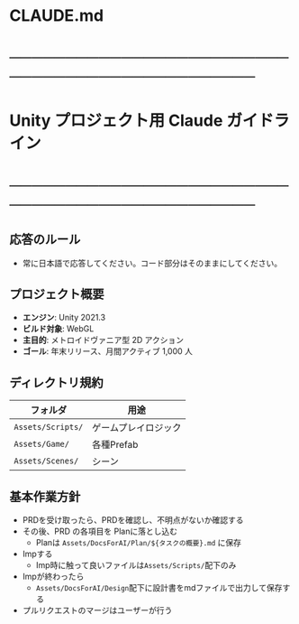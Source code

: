 # CLAUDE.md
# ───────────────────────────────────────────────
# Unity プロジェクト用 Claude ガイドライン
# ───────────────────────────────────────────────

## 応答のルール
- 常に日本語で応答してください。コード部分はそのままにしてください。

## プロジェクト概要
- **エンジン**: Unity 2021.3
- **ビルド対象**: WebGL
- **主目的**: メトロイドヴァニア型 2D アクション
- **ゴール**: 年末リリース、月間アクティブ 1,000 人

## ディレクトリ規約
| フォルダ | 用途 |
| -------- | ---- |
| `Assets/Scripts/` | ゲームプレイロジック |
| `Assets/Game/` | 各種Prefab |
| `Assets/Scenes/` | シーン |

## 基本作業方針

- PRDを受け取ったら、PRDを確認し、不明点がないか確認する
- その後、PRD の各項目を Planに落とし込む
  - Planは `Assets/DocsForAI/Plan/${タスクの概要}.md` に保存
- Impする
  - Imp時に触って良いファイルは`Assets/Scripts/`配下のみ
- Impが終わったら
  - `Assets/DocsForAI/Design`配下に設計書をmdファイルで出力して保存する
- プルリクエストのマージはユーザーが行う
